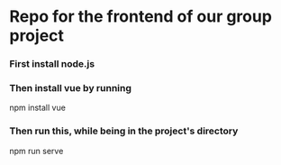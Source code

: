 # Repo for the frontend of our group project

### First install node.js

### Then install vue by running

npm install vue

### Then run this, while being in the project's directory

npm run serve